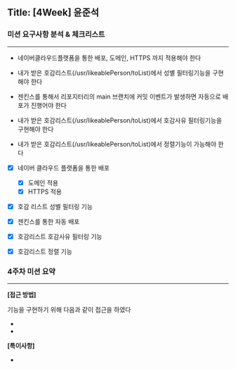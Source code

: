 ## Title: [4Week] 윤준석

### 미션 요구사항 분석 & 체크리스트

---
- 네이버클라우드플랫폼을 통한 배포, 도메인, HTTPS 까지 적용해야 한다
- 내가 받은 호감리스트(/usr/likeablePerson/toList)에서 성별 필터링기능을 구현해야 한다


- 젠킨스를 통해서 리포지터리의 main 브랜치에 커밋 이벤트가 발생하면 자동으로 배포가 진행어야 한다
- 내가 받은 호감리스트(/usr/likeablePerson/toList)에서 호감사유 필터링기능을 구현해야 한다
- 내가 받은 호감리스트(/usr/likeablePerson/toList)에서 정렬기능이 가능해야 한다


- [x] 네이버 클라우드 플랫폼을 통한 배포
    - [x] 도메인 적용
    - [x] HTTPS 적용
- [x] 호감 리스트 성별 필터링 기능


- [x] 젠킨스를 통한 자동 배포
- [x] 호감리스트 호감사유 필터링 기능
- [x] 호감리스트 정렬 기능

### 4주차 미션 요약

---

**[접근 방법]**

기능을 구현하기 위해 다음과 같이 접근을 하였다

- 


- 




**[특이사항]**

- 